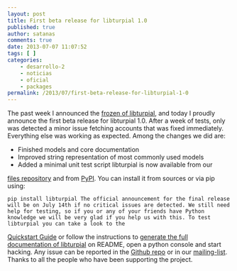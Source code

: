 ```yaml
---
layout: post
title: First beta release for libturpial 1.0
published: true
author: satanas
comments: true
date: 2013-07-07 11:07:52
tags: [ ]
categories:
    - desarrollo-2
    - noticias
    - oficial
    - packages
permalink: /2013/07/first-beta-release-for-libturpial-1-0
---
```

The past week I announced the [frozen of libturpial][1], and today I proudly announce the first beta release for libturpial 1.0. After a week of tests, only was detected a minor issue fetching accounts that was fixed immediately. Everything else was working as expected. Among the changes we did are: 

  * Finished models and core documentation
  * Improved string representation of most commonly used models
  * Added a minimal unit test script libturpial is now available from our 

[files repository][2] and from [PyPI][3]. You can install it from sources or via pip using: 

    pip install libturpial The official announcement for the final release will be on July 14th if no critical issues are detected. We still need help for testing, so if you or any of your friends have Python knowledge we will be very glad if you help us with this. To test libturpial you can take a look to the 

[Quickstart Guide][4] or follow the instructions to [generate the full documentation of libturpial][5] on README, open a python console and start hacking. Any issue can be reported in the [Github repo][6] or in our [mailing-list][7]. Thanks to all the people who have been supporting the project.

 [1]: http://turpial.org.ve/2013/06/libturpial-1-0-frozen/
 [2]: http://files.turpial.org.ve/sources/development/libturpial-1.0-b1.tar.gz
 [3]: https://pypi.python.org/pypi/libturpial
 [4]: https://github.com/Turpial/libturpial/blob/development/docs/quickstart.rst
 [5]: https://github.com/Turpial/libturpial#documentation
 [6]: https://github.com/Turpial/libturpial/issues
 [7]: https://groups.google.com/forum/#!forum/turpial-dev